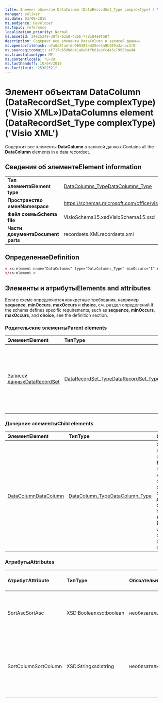 ```yaml
---
title: Элемент объектам DataColumn (DataRecordSet_Type complexType) ('Visio XML»)
manager: soliver
ms.date: 03/09/2015
ms.audience: Developer
ms.topic: reference
localization_priority: Normal
ms.assetid: 34e25349-d0fa-b3a0-425b-778184e9f58f
description: Содержит все элементы DataColumn в записей данных.
ms.openlocfilehash: a7a0a8faefdb965384e435ee3a9b059a3acbc3f0
ms.sourcegitcommit: ef717c65d8dd41ababffb01eafc443c79950aed4
ms.translationtype: MT
ms.contentlocale: ru-RU
ms.lasthandoff: 10/04/2018
ms.locfileid: "25382521"
---
```

# <a name="datacolumns-element-datarecordsettype-complextype-visio-xml"></a><span data-ttu-id="66e29-103">Элемент объектам DataColumn (DataRecordSet_Type complexType) ('Visio XML»)</span><span class="sxs-lookup"><span data-stu-id="66e29-103">DataColumns element (DataRecordSet_Type complexType) ('Visio XML')</span></span>

<span data-ttu-id="66e29-104">Содержит все элементы **DataColumn** в записей данных.</span><span class="sxs-lookup"><span data-stu-id="66e29-104">Contains all the **DataColumn** elements in a data recordset.</span></span> 
  
## <a name="element-information"></a><span data-ttu-id="66e29-105">Сведения об элементе</span><span class="sxs-lookup"><span data-stu-id="66e29-105">Element information</span></span>

|||
|:-----|:-----|
|<span data-ttu-id="66e29-106">**Тип элемента**</span><span class="sxs-lookup"><span data-stu-id="66e29-106">**Element type**</span></span> <br/> |[<span data-ttu-id="66e29-107">DataColumns_Type</span><span class="sxs-lookup"><span data-stu-id="66e29-107">DataColumns_Type</span></span>](datacolumns_type-complextypevisio-xml.md) <br/> |
|<span data-ttu-id="66e29-108">**Пространство имен**</span><span class="sxs-lookup"><span data-stu-id="66e29-108">**Namespace**</span></span> <br/> |https://schemas.microsoft.com/office/visio/2012/main  <br/> |
|<span data-ttu-id="66e29-109">**Файл схемы**</span><span class="sxs-lookup"><span data-stu-id="66e29-109">**Schema file**</span></span> <br/> |<span data-ttu-id="66e29-110">VisioSchema15.xsd</span><span class="sxs-lookup"><span data-stu-id="66e29-110">VisioSchema15.xsd</span></span>  <br/> |
|<span data-ttu-id="66e29-111">**Части документа**</span><span class="sxs-lookup"><span data-stu-id="66e29-111">**Document parts**</span></span> <br/> |<span data-ttu-id="66e29-112">recordsets.XML</span><span class="sxs-lookup"><span data-stu-id="66e29-112">recordsets.xml</span></span>  <br/> |
   
## <a name="definition"></a><span data-ttu-id="66e29-113">Определение</span><span class="sxs-lookup"><span data-stu-id="66e29-113">Definition</span></span>

```XML
< xs:element name="DataColumns" type="DataColumns_Type" minOccurs="1" maxOccurs="1" >
</xs:element >
```

## <a name="elements-and-attributes"></a><span data-ttu-id="66e29-114">Элементы и атрибуты</span><span class="sxs-lookup"><span data-stu-id="66e29-114">Elements and attributes</span></span>

<span data-ttu-id="66e29-115">Если в схеме определяются конкретные требования, например **sequence**, **minOccurs**, **maxOccurs** и **choice**, см. раздел определений.</span><span class="sxs-lookup"><span data-stu-id="66e29-115">If the schema defines specific requirements, such as **sequence**, **minOccurs**, **maxOccurs**, and **choice**, see the definition section.</span></span> 
  
### <a name="parent-elements"></a><span data-ttu-id="66e29-116">Родительские элементы</span><span class="sxs-lookup"><span data-stu-id="66e29-116">Parent elements</span></span>

|<span data-ttu-id="66e29-117">**Элемент**</span><span class="sxs-lookup"><span data-stu-id="66e29-117">**Element**</span></span>|<span data-ttu-id="66e29-118">**Тип**</span><span class="sxs-lookup"><span data-stu-id="66e29-118">**Type**</span></span>|<span data-ttu-id="66e29-119">**Описание**</span><span class="sxs-lookup"><span data-stu-id="66e29-119">**Description**</span></span>|
|:-----|:-----|:-----|
|[<span data-ttu-id="66e29-120">Записей данных</span><span class="sxs-lookup"><span data-stu-id="66e29-120">DataRecordSet</span></span>](datarecordset-element-datarecordsets_type-complextypevisio-xml.md) <br/> |[<span data-ttu-id="66e29-121">DataRecordSet_Type</span><span class="sxs-lookup"><span data-stu-id="66e29-121">DataRecordSet_Type</span></span>](datarecordset_type-complextypevisio-xml.md) <br/> |<span data-ttu-id="66e29-122">Сохранение, форматы, обновляет и предоставляет доступ к данным из базы данных в Microsoft Visio.</span><span class="sxs-lookup"><span data-stu-id="66e29-122">Stores, formats, refreshes, and exposes data queried from a database in Microsoft Visio.</span></span>  <br/> |
   
### <a name="child-elements"></a><span data-ttu-id="66e29-123">Дочерние элементы</span><span class="sxs-lookup"><span data-stu-id="66e29-123">Child elements</span></span>

|<span data-ttu-id="66e29-124">**Элемент**</span><span class="sxs-lookup"><span data-stu-id="66e29-124">**Element**</span></span>|<span data-ttu-id="66e29-125">**Тип**</span><span class="sxs-lookup"><span data-stu-id="66e29-125">**Type**</span></span>|<span data-ttu-id="66e29-126">**Описание**</span><span class="sxs-lookup"><span data-stu-id="66e29-126">**Description**</span></span>|
|:-----|:-----|:-----|
|[<span data-ttu-id="66e29-127">DataColumn</span><span class="sxs-lookup"><span data-stu-id="66e29-127">DataColumn</span></span>](datacolumn-element-datacolumns_type-complextypevisio-xml.md) <br/> |[<span data-ttu-id="66e29-128">DataColumn_Type</span><span class="sxs-lookup"><span data-stu-id="66e29-128">DataColumn_Type</span></span>](datacolumn_type-complextypevisio-xml.md) <br/> |<span data-ttu-id="66e29-129">Определяет, как столбец данных отображается в окне **Внешних данных** в пользовательском интерфейсе Visio и определяет данные в столбце путем определения его типа данных и форматирования.</span><span class="sxs-lookup"><span data-stu-id="66e29-129">Defines how a data column appears in the **External Data** window in the Visio user interface and qualifies the data in the column by defining its data type and formatting.</span></span>  <br/> |
   
### <a name="attributes"></a><span data-ttu-id="66e29-130">Атрибуты</span><span class="sxs-lookup"><span data-stu-id="66e29-130">Attributes</span></span>

|<span data-ttu-id="66e29-131">**Атрибут**</span><span class="sxs-lookup"><span data-stu-id="66e29-131">**Attribute**</span></span>|<span data-ttu-id="66e29-132">**Тип**</span><span class="sxs-lookup"><span data-stu-id="66e29-132">**Type**</span></span>|<span data-ttu-id="66e29-133">**Обязательный**</span><span class="sxs-lookup"><span data-stu-id="66e29-133">**Required**</span></span>|<span data-ttu-id="66e29-134">**Описание**</span><span class="sxs-lookup"><span data-stu-id="66e29-134">**Description**</span></span>|<span data-ttu-id="66e29-135">**Возможные значения**</span><span class="sxs-lookup"><span data-stu-id="66e29-135">**Possible values**</span></span>|
|:-----|:-----|:-----|:-----|:-----|
|<span data-ttu-id="66e29-136">SortAsc</span><span class="sxs-lookup"><span data-stu-id="66e29-136">SortAsc</span></span>  <br/> |<span data-ttu-id="66e29-137">XSD:Boolean</span><span class="sxs-lookup"><span data-stu-id="66e29-137">xsd:boolean</span></span>  <br/> |<span data-ttu-id="66e29-138">необязательный</span><span class="sxs-lookup"><span data-stu-id="66e29-138">optional</span></span>  <br/> |<span data-ttu-id="66e29-139">Столбец, по которому выполняется сортировка данных.</span><span class="sxs-lookup"><span data-stu-id="66e29-139">The column on which to sort the data.</span></span>  <br/> |<span data-ttu-id="66e29-140">Значения типа xsd:boolean.</span><span class="sxs-lookup"><span data-stu-id="66e29-140">Values of the xsd:boolean type.</span></span>  <br/> |
|<span data-ttu-id="66e29-141">SortColumn</span><span class="sxs-lookup"><span data-stu-id="66e29-141">SortColumn</span></span>  <br/> |<span data-ttu-id="66e29-142">XSD:String</span><span class="sxs-lookup"><span data-stu-id="66e29-142">xsd:string</span></span>  <br/> |<span data-ttu-id="66e29-143">необязательный</span><span class="sxs-lookup"><span data-stu-id="66e29-143">optional</span></span>  <br/> |<span data-ttu-id="66e29-144">Требуется ли для сортировки столбца **SortColumn** в порядке возрастания (1) или убыванию (0).</span><span class="sxs-lookup"><span data-stu-id="66e29-144">Whether to sort the **SortColumn** column in ascending (1) or descending (0) order.</span></span>  <br/> |<span data-ttu-id="66e29-145">Значения типа xsd:string.</span><span class="sxs-lookup"><span data-stu-id="66e29-145">Values of the xsd:string type.</span></span>  <br/> |
   

